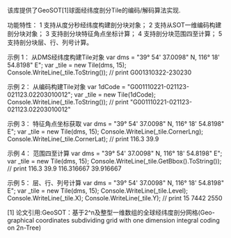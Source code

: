 ﻿该库提供了GeoSOT[1]球面经纬度剖分Tile的编码/解码算法实现.

功能特性：
1 支持从度分秒经纬度构建剖分块对象；
2 支持从SOT一维编码构建剖分块对象；
3 支持剖分块特征角点坐标计算；
4 支持剖分块范围四至计算；
5 支持剖分块层、行、列号计算。

示例 1： 从DMS经纬度构建Tile对象
var dms = "39° 54' 37.0098\" N, 116° 18' 54.8198\" E";
var _tile = new Tile(dms, 15);
Console.WriteLine(_tile.ToString());
// print G001310322-230230

示例 2： 从编码构建Tile对象
var 1dCode = "G001110221-021123-021123.02203010012";
var _tile = new Tile(1dCode);
Console.WriteLine(_tile.ToString());
// print "G001110221-021123-021123.02203010012"

示例 3： 特征角点坐标获取
var dms = "39° 54' 37.0098\" N, 116° 18' 54.8198\" E";
var _tile = new Tile(dms, 15);
Console.WriteLine(_tile.CornerLng);
Console.WriteLine(_tile.CornerLat);
// print 116.3 39.9

示例 4： 范围四至计算
var dms = "39° 54' 37.0098\" N, 116° 18' 54.8198\" E";
var _tile = new Tile(dms, 15);
Console.WriteLine(_tile.GetBbox().ToString());
// print 116.3 39.9 116.316667 39.916667

示例 5： 层、行、列号计算
var dms = "39° 54' 37.0098\" N, 116° 18' 54.8198\" E";
var _tile = new Tile(dms, 15);
Console.WriteLine(_tile.Level);
Console.WriteLine(_tile.X);
Console.WriteLine(_tile.Y);
// print 15 7442 2550

[1] 论文引用:GeoSOT：基于2^n及整型一维数组的全球经纬度剖分网格(Geo-graphical coordinates subdividing grid with one dimension integral coding on 2n-Tree)